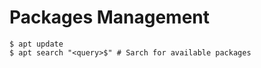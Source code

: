 # Packages Management

```shell
$ apt update 
$ apt search "<query>$" # Sarch for available packages


```